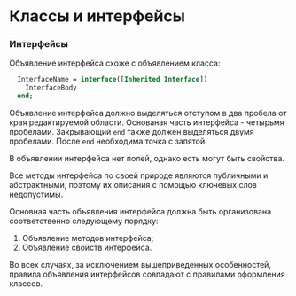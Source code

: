 # Классы и интерфейсы

### Интерфейсы

Объявление интерфейса схоже с объявлением класса:

```Pascal
  InterfaceName = interface([Inherited Interface])
    InterfaceBody
  end;
```

Объявление интерфейса должно выделяться отступом в два пробела от края редактируемой области. Основаная часть интерфейса - четырьмя пробелами. Закрывающий `end` также должен выделяться двумя пробелами. После `end` необходима точка с запятой.

В объявлении интерфейса нет полей, однако есть могут быть свойства. 

Все методы интерфейса по своей природе являются публичными и абстрактными, поэтому их описания с помощью ключевых слов недопустимы.

Основная часть объявления интерфейса должна быть организована соответственно следующему порядку:

1. Объявление методов интерфейса;
2. Объявление свойств интерфейса.

Во всех случаях, за исключением вышеприведенных особенностей, правила объявления интерфейсов совпадают с правилами оформления классов.


